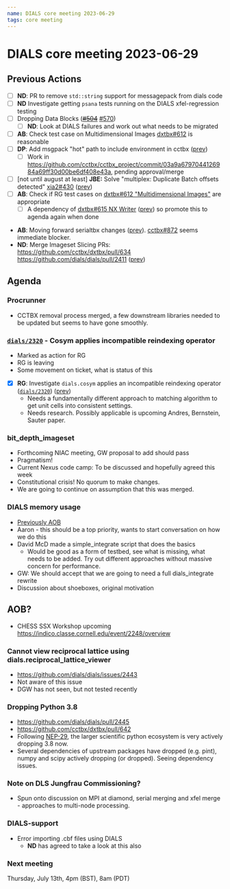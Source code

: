```yaml
---
name: DIALS core meeting 2023-06-29
tags: core meeting
---
```


# DIALS core meeting 2023-06-29

## Previous Actions

- [ ] **ND**: PR to remove `std::string` support for messagepack from dials code
- [ ] **ND** Investigate getting `psana` tests running on the DIALS xfel-regression testing
- [ ] Dropping Data Blocks (~~[#504](https://github.com/cctbx/dxtbx/pull/504)~~ [#570](https://github.com/cctbx/dxtbx/pull/570))
    - [ ] **ND**: Look at DIALS failures and work out what needs to be migrated
- [ ] **AB**: Check test case on Multidimensional Images [dxtbx#612](https://github.com/cctbx/dxtbx/pull/612) is reasonable
- [ ] **DP**: Add msgpack "hot" path to include environment in cctbx ([prev](https://dials.github.io/kb/core/2023-05-04#msgpack-httpsgithubcomdialsdialspull2409))
    - [ ] Work in https://github.com/cctbx/cctbx_project/commit/03a9a6797044126984a69ff30d00be6df408e43a, pending approval/merge
- [ ] [not until august at least] **JBE:** Solve  "multiplex: Duplicate Batch offsets detected" [xia2#430](https://github.com/xia2/xia2/issues/430) ([prev](https://dials.github.io/kb/core/2023-06-15#xia2multiplex-fails-because-duplicate-batch-offsets-detected))
- [ ] **AB**: Check if RG test cases on [dxtbx#612 "Multidimensional Images"](https://github.com/cctbx/dxtbx/pull/612) are appropriate
    - [ ] A dependency of [dxtbx#615 NX Writer](https://github.com/cctbx/dxtbx/pull/615) ([prev](https://dials.github.io/kb/core/2023-06-15#nx-writer-prev-prev)) so promote this to agenda again when done
- **AB**: Moving forward serialtbx changes ([prev](https://dials.github.io/kb/core/2023-06-15#removing-circular-xfel-dependencies-with-serialtbx)). [cctbx#872](https://github.com/cctbx/cctbx_project/pull/872) seems immediate blocker. 
- **ND**: Merge Imageset Slicing PRs: https://github.com/cctbx/dxtbx/pull/634 https://github.com/dials/dials/pull/2411 ([prev](https://dials.github.io/kb/core/2023-06-15#imageset-slicing-broken))


## Agenda

### Procrunner

- CCTBX removal process merged, a few downstream libraries needed to be updated but seems to have gone smoothly.

### [`dials/2320`](https://github.com/dials/dials/issues/2320) - Cosym applies incompatible reindexing operator
- Marked as action for RG
- RG is leaving
- Some movement on ticket, what is status of this
- [x] **RG**: Investigate `dials.cosym` applies an incompatible reindexing operator ([`dials/2320`](https://github.com/dials/dials/issues/2320)) ([prev](https://dials.github.io/kb/core/2023-03-09#dialscosym-applies-an-incompatible-reindexing-operator))
    - Needs a fundamentally different approach to matching algorithm to get unit cells into consistent settings.
    - Needs research. Possibly applicable is upcoming Andres, Bernstein, Sauter paper.

### bit_depth_imageset
- Forthcoming NIAC meeting, GW proposal to add should pass
- Pragmatism!
- Current Nexus code camp: To be discussed and hopefully agreed this week
- Constitutional crisis! No quorum to make changes.
- We are going to continue on assumption that this was merged.


### DIALS memory usage

- [Previously AOB](https://dials.github.io/kb/core/2023-06-15#aob)
- Aaron - this should be a top priority, wants to start conversation on how we do this
- David McD made a simple_integrate script that does the basics
    - Would be good as a form of testbed, see what is missing, what needs to be added. Try out different approaches without massive concern for performance.
- GW: We should accept that we are going to need a full dials_integrate rewrite
- Discussion about shoeboxes, original motivation


## AOB?


- CHESS SSX Workshop upcoming https://indico.classe.cornell.edu/event/2248/overview

### Cannot view reciprocal lattice using dials.reciprocal_lattice_viewer
- https://github.com/dials/dials/issues/2443
- Not aware of this issue
- DGW has not seen, but not tested recently

### Dropping Python 3.8

- https://github.com/dials/dials/pull/2445
- https://github.com/cctbx/dxtbx/pull/642
- Following [NEP-29](https://numpy.org/neps/nep-0029-deprecation_policy.html), the larger scientific python ecosystem is very actively dropping 3.8 now.
- Several dependencies of upstream packages have dropped (e.g. pint), numpy and scipy actively dropping (or dropped). Seeing dependency issues.

### Note on DLS Jungfrau Commissioning?

- Spun onto discussion on MPI at diamond, serial merging and xfel merge - approaches to multi-node processing.

### DIALS-support

-  Error importing .cbf files using DIALS
    -  **ND** has agreed to take a look at this also


### Next meeting

Thursday, July 13th, 4pm (BST), 8am (PDT)
